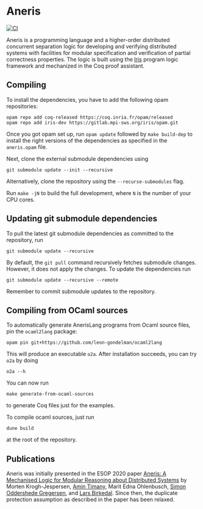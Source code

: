 # Aneris
[![CI](https://github.com/logsem/aneris/workflows/CI/badge.svg?branch=master)](https://github.com/logsem/aneris/actions?query=workflow%3ACI)

Aneris is a programming language and a higher-order distributed concurrent
separation logic for developing and verifying distributed systems with
facilities for modular specification and verification of partial correctness
properties. The logic is built using the [Iris](https://iris-project.org)
program logic framework and mechanized in the Coq proof assistant.

## Compiling

To install the dependencies, you have to add the following opam repositories:

    opam repo add coq-released https://coq.inria.fr/opam/released
    opam repo add iris-dev https://gitlab.mpi-sws.org/iris/opam.git

Once you got opam set up, run `opam update` followed by `make build-dep` to
install the right versions of the dependencies as specified in the `aneris.opam`
file.

Next, clone the external submodule dependencies using

    git submodule update --init --recursive

Alternatively, clone the repository using the `--recurse-submodules` flag.

Run `make -jN` to build the full development, where `N` is the number of your
CPU cores.

## Updating git submodule dependencies

To pull the latest git submodule dependencies as committed to the repository, run

    git submodule update --recursive

By default, the `git pull` command recursively fetches submodule
changes. However, it does not apply the changes. To update the dependencies run

    git submodule update --recursive --remote

Remember to commit submodule updates to the repository.

## Compiling from OCaml sources

To automatically generate AnerisLang programs from Ocaml source files, pin the `ocaml2lang` package:

    opam pin git+https://github.com/leon-gondelman/ocaml2lang


This will produce an executable `o2a`. After installation succeeds, you can try `o2a` by doing

    o2a --h

    
You can now run 

    make generate-from-ocaml-sources
    
to generate Coq files just for the examples.

To compile ocaml sources, just run 

    dune build 
    
at the root of the repository.

## Publications

Aneris was initially presented in the ESOP 2020 paper [Aneris: A Mechanised
Logic for Modular Reasoning about Distributed
Systems](https://link.springer.com/chapter/10.1007/978-3-030-44914-8_13) by
Morten Krogh-Jespersen, [Amin Timany](https://tildeweb.au.dk/au571806/), Marit
Edna Ohlenbusch, [Simon Oddershede Gregersen](https://cs.au.dk/~gregersen/), and
[Lars Birkedal](https://cs.au.dk/~birke/). Since then, the duplicate protection
assumption as described in the paper has been relaxed.
